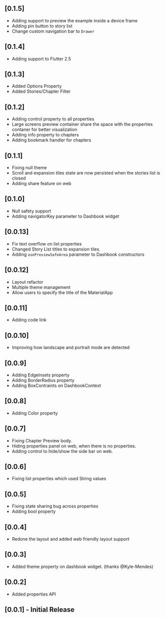 ## [0.1.5]
 - Adding support to preview the example inside a device frame 
 - Adding pin button to story list
 - Change custom navigation bar to `Drawer`

## [0.1.4]
 - Adding support to Flutter 2.5

## [0.1.3]
 - Added Options Property
 - Added Stories/Chapter Filter

## [0.1.2]
 - Adding control property to all properties
 - Large screens preview container share the space with the properties contaner for better visualization
 - Adding info property to chapters
 - Adding bookmark handler for chapters

## [0.1.1]
 - Fixing null theme
 - Scroll and expansion tiles state are now persisted when the stories list is closed
 - Adding share feature on web

## [0.1.0]
 - Null safety support
 - Adding navigatorKey parameter to Dashbook widget

## [0.0.13]
 - Fix text overflow on list properties
 - Changed Story List titles to expansion tiles.
 - Adding `usePreviewSafeArea` parameter to Dashbook constructors

## [0.0.12]
 - Layout refactor
 - Multiple theme management
 - Allow users to specify the title of the MaterialApp

## [0.0.11]
 - Adding code link

## [0.0.10]
 - Improving how landscape and portrait mode are detected

## [0.0.9]
 - Adding EdgeInsets property
 - Adding BorderRadius property
 - Adding BoxContraints on DashbookContext

## [0.0.8]
 - Adding Color property

## [0.0.7]

 - Fixing Chapter Preview body.
 - Hiding properties panel on web, when there is no properties.
 - Adding control to hide/show the side bar on web.

## [0.0.6]

 - Fixing list properties which used String values

## [0.0.5]

 - Fixing state sharing bug across properties
 - Adding bool property

## [0.0.4]

 - Redone the layout and added web friendly layout support

## [0.0.3]

 - Added theme property on dashbook widget. (thanks @Kyle-Mendes)

## [0.0.2]

 - Added properties API

## [0.0.1] - Initial Release
